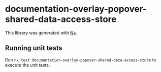 # documentation-overlay-popover-shared-data-access-store

This library was generated with [Nx](https://nx.dev).

## Running unit tests

Run `nx test documentation-overlay-popover-shared-data-access-store` to execute the unit tests.
